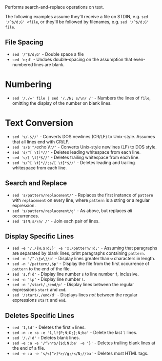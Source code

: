 Performs search-and-replace operations on text.

The following examples assume they'll receive a file on STDIN, e.g. `sed
'/^$/d;G' <file`, or they'll be followed by filenames, e.g. `sed '/^$/d;G'
file`.

## File Spacing
* `sed '/^$/d;G'` - Double space a file
* `sed 'n;d'` - Undoes double-spacing on the assumption that even-numbered
lines are blank.

# Numbering
* `sed '/./=' file | sed '/./N; s/\n/ /'` - Numbers the lines of
`file`, omitting the display of the number on blank lines.

# Text Conversion
* `sed 's/.$//'` - Converts DOS newlines (CR/LF) to Unix-style. Assumes that
all lines end with CR/LF.
* `sed 's/$'"/`echo \\\r`/"` - Converts Unix-style newlines (LF) to DOS
style. 
* `sed 's/^[ \t]*//'` - Deletes leading whitespace from each line.
* `sed 's/[ \t]*$//'` - Deletes trailing whitespace from each line.
* `sed 's/^[ \t]*//;s/[ \t]*$//'` - Deletes leading and trailing whitespace
from each line.

## Search and Replace
* `sed 's/pattern/replacement/'` - Replaces the first instance of `pattern`
with `replacement` on every line, where `pattern` is a string or a regular
expression.
* `sed 's/pattern/replacement/g'` - As above, but replaces _all_ occurrences.  
* `sed '$!N;s/\n/ /'` - Join each pair of lines.

## Display Specific Lines
* `sed -e '/./{H;$!d;}' -e 'x;/pattern/!d;'` - Assuming that paragraphs are
separated by blank lines, print paragraphs containing `pattern`.
* `sed -n '/^.\{w\}/p'` - Display lines greater than `w` characters in length.
* `sed -n '/pattern/,$p'` - Display the file from the first occurrence of
`pattern` to the end of the file.
* `sed 's,f!d'` - Display line number `s` to line number `f`, inclusive. 
* `sed -n 'lp'` - Display line number `l`.
* `sed -n '/start/,/end/p'` - Display lines between the regular expressions
`start` and `end`.
* `sed '/start/,/end/d'` - Displays lines _not_ between the regular
expressions `start` and `end`.

## Deletes Specific Lines
* `sed '1,ld'` - Deletes the first `n` lines.
* `sed -n -e :a -e '1,l!{P;N;D;};N;ba'` - Delete the last `l` lines. 
* `sed '/./!d'` - Deletes blank lines.  
* `sed -e :a -e '/^\n*$/{$d;N;ba' -e '}'` - Deletes trailing blank lines at
the end of a file.
* `sed -e :a -e 's/<[^>]*>//g;/</N;//ba'` - Deletes most HTML tags.
